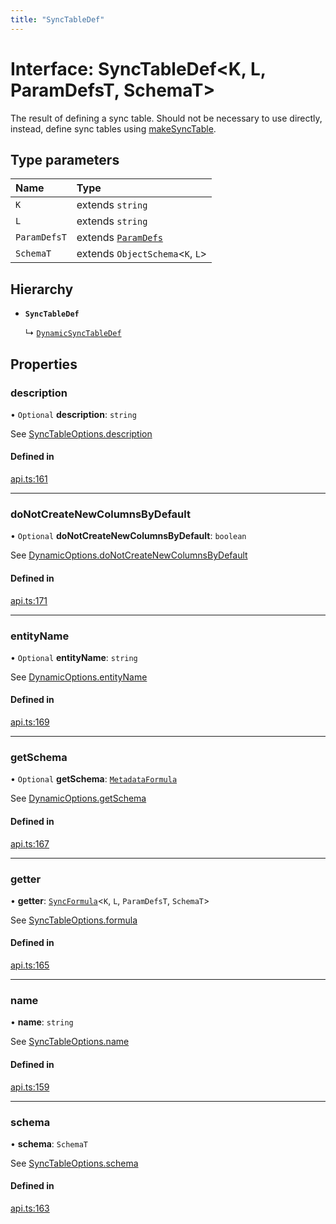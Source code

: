 ```yaml
---
title: "SyncTableDef"
---
```

# Interface: SyncTableDef<K, L, ParamDefsT, SchemaT\>

The result of defining a sync table. Should not be necessary to use directly,
instead, define sync tables using [makeSyncTable](../functions/makeSyncTable.md).

## Type parameters

| Name | Type |
| :------ | :------ |
| `K` | extends `string` |
| `L` | extends `string` |
| `ParamDefsT` | extends [`ParamDefs`](../types/ParamDefs.md) |
| `SchemaT` | extends `ObjectSchema`<`K`, `L`\> |

## Hierarchy

- **`SyncTableDef`**

  ↳ [`DynamicSyncTableDef`](DynamicSyncTableDef.md)

## Properties

### description

• `Optional` **description**: `string`

See [SyncTableOptions.description](SyncTableOptions.md#description)

#### Defined in

[api.ts:161](https://github.com/coda/packs-sdk/blob/main/api.ts#L161)

___

### doNotCreateNewColumnsByDefault

• `Optional` **doNotCreateNewColumnsByDefault**: `boolean`

See [DynamicOptions.doNotCreateNewColumnsByDefault](DynamicOptions.md#donotcreatenewcolumnsbydefault)

#### Defined in

[api.ts:171](https://github.com/coda/packs-sdk/blob/main/api.ts#L171)

___

### entityName

• `Optional` **entityName**: `string`

See [DynamicOptions.entityName](DynamicOptions.md#entityname)

#### Defined in

[api.ts:169](https://github.com/coda/packs-sdk/blob/main/api.ts#L169)

___

### getSchema

• `Optional` **getSchema**: [`MetadataFormula`](../types/MetadataFormula.md)

See [DynamicOptions.getSchema](DynamicOptions.md#getschema)

#### Defined in

[api.ts:167](https://github.com/coda/packs-sdk/blob/main/api.ts#L167)

___

### getter

• **getter**: [`SyncFormula`](../types/SyncFormula.md)<`K`, `L`, `ParamDefsT`, `SchemaT`\>

See [SyncTableOptions.formula](SyncTableOptions.md#formula)

#### Defined in

[api.ts:165](https://github.com/coda/packs-sdk/blob/main/api.ts#L165)

___

### name

• **name**: `string`

See [SyncTableOptions.name](SyncTableOptions.md#name)

#### Defined in

[api.ts:159](https://github.com/coda/packs-sdk/blob/main/api.ts#L159)

___

### schema

• **schema**: `SchemaT`

See [SyncTableOptions.schema](SyncTableOptions.md#schema)

#### Defined in

[api.ts:163](https://github.com/coda/packs-sdk/blob/main/api.ts#L163)
